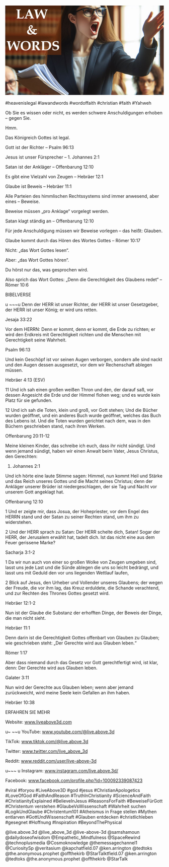 ![Video cover image](../cover.jpg "cover photo")

#heavenislegal #lawandwords #wordoffaith #christian #faith #Yahweh

Ob Sie es wissen oder nicht, es werden schwere Anschuldigungen erhoben – gegen Sie.

Hmm.

Das Königreich Gottes ist legal.

Gott ist der Richter – Psalm 96:13

Jesus ist unser Fürsprecher – 1. Johannes 2:1

Satan ist der Ankläger – Offenbarung 12:10

Es gibt eine Vielzahl von Zeugen – Hebräer 12:1

Glaube ist Beweis – Hebräer 11:1

Alle Parteien des himmlischen Rechtssystems sind immer anwesend, aber eines – Beweise.

Beweise müssen „pro Anklage“ vorgelegt werden.

Satan klagt ständig an – Offenbarung 12:10

Für jede Anschuldigung müssen wir Beweise vorlegen – das heißt: Glauben.

Glaube kommt durch das Hören des Wortes Gottes – Römer 10:17

Nicht: „das Wort Gottes lesen“.

Aber: „das Wort Gottes hören“.

Du hörst nur das, was gesprochen wird.

Also sprich das Wort Gottes: „Denn die Gerechtigkeit des Glaubens redet“ – Römer 10:6

BIBELVERSE

u ~~~u Denn der HERR ist unser Richter, der HERR ist unser Gesetzgeber, der HERR ist unser König; er wird uns retten.

Jesaja 33:22

Vor dem HERRN: Denn er kommt, denn er kommt, die Erde zu richten; er wird den Erdkreis mit Gerechtigkeit richten und die Menschen mit Gerechtigkeit seine Wahrheit.

Psalm 96:13

Und kein Geschöpf ist vor seinen Augen verborgen, sondern alle sind nackt und den Augen dessen ausgesetzt, vor dem wir Rechenschaft ablegen müssen.

Hebräer 4:13 (ESV)

11 Und ich sah einen großen weißen Thron und den, der darauf saß, vor dessen Angesicht die Erde und der Himmel flohen weg; und es wurde kein Platz für sie gefunden.

12 Und ich sah die Toten, klein und groß, vor Gott stehen; Und die Bücher wurden geöffnet, und ein anderes Buch wurde geöffnet, welches das Buch des Lebens ist. Und die Toten wurden gerichtet nach dem, was in den Büchern geschrieben stand, nach ihren Werken.

Offenbarung 20:11-12

Meine kleinen Kinder, das schreibe ich euch, dass ihr nicht sündigt. Und wenn jemand sündigt, haben wir einen Anwalt beim Vater, Jesus Christus, den Gerechten:

1. Johannes 2:1

Und ich hörte eine laute Stimme sagen: Himmel, nun kommt Heil und Stärke und das Reich unseres Gottes und die Macht seines Christus; denn der Ankläger unserer Brüder ist niedergeschlagen, der sie Tag und Nacht vor unserem Gott angeklagt hat.

Offenbarung 12:10

1 Und er zeigte mir, dass Josua, der Hohepriester, vor dem Engel des HERRN stand und der Satan zu seiner Rechten stand, um ihm zu widerstehen.

2 Und der HERR sprach zu Satan: Der HERR schelte dich, Satan! Sogar der HERR, der Jerusalem erwählt hat, tadelt dich. Ist das nicht eine aus dem Feuer gerissene Marke?

Sacharja 3:1-2

1 Da wir nun auch von einer so großen Wolke von Zeugen umgeben sind, lasst uns jede Last und die Sünde ablegen die uns so leicht bedrängt, und lasst uns mit Geduld den vor uns liegenden Wettlauf laufen,

2 Blick auf Jesus, den Urheber und Vollender unseres Glaubens; der wegen der Freude, die vor ihm lag, das Kreuz erduldete, die Schande verachtend, und zur Rechten des Thrones Gottes gesetzt wird.

Hebräer 12:1-2

Nun ist der Glaube die Substanz der erhofften Dinge, der Beweis der Dinge, die man nicht sieht.

Hebräer 11:1

Denn darin ist die Gerechtigkeit Gottes offenbart von Glauben zu Glauben; wie geschrieben steht: „Der Gerechte wird aus Glauben leben.“

Römer 1:17

Aber dass niemand durch das Gesetz vor Gott gerechtfertigt wird, ist klar, denn: Der Gerechte wird aus Glauben leben.

Galater 3:11

Nun wird der Gerechte aus Glauben leben; wenn aber jemand zurückweicht, wird meine Seele kein Gefallen an ihm haben.

Hebräer 10:38

ERFAHREN SIE MEHR

Website: www.liveabove3d.com

u~ ~~u YouTube: www.youtube.com/@live.above.3d

TikTok: www.tiktok.com/@live.above.3d

Twitter: www.twitter.com/live_above_3d

Reddit: www.reddit.com/user/live-above-3d

u~~~ u Instagram: www.instagram.com/live.above.3d/

Facebook: www.facebook.com/profile.php?id=100092339087423

#viral #foryou #LiveAbove3D #god #jesus #ChristianApologetics #LoveOfGod #FaithAndReason #TruthInChristianity #ScienceAndFaith #ChristianityExplained #BelieveInJesus #ReasonsForFaith #BeweiseFürGott #Christentum verstehen #GlaubeVsWissenschaft #Wahrheit suchen #LogikUndGlaube #Christentum101 #Atheismus in Frage stellen #Mythen entlarven #GottUndWissenschaft #Glauben entdecken #christlichleben #gesegnet #Hoffnung #Inspiration #BeyondThePhysical

@live.above.3d @live_above_3d @live-above-3d @samshamoun @dailydoseofwisdom @Empathetic_Mindfulness @SpaceRewind @technoplusmedia @Cosmoknowledge @themessagechannel1 @CuriositySp @veritasium @kapchatfield.07 @ken.arrington @tedtoks @the.anonymous.prophet @offthekirb @StarTalktfield.07 @ken.arrington @tedtoks @the.anonymous.prophet @offthekirb @StarTalk